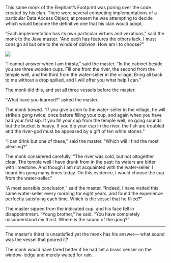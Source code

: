 This same monk of the Elephant’s Footprint was poring over
the code created by his clan.  There were several competing
implementations of a particular Data Access Object; at
present he was attempting to decide which would become the
definitive one that his clan would adopt.

“Each implementation has its own particular virtues and
vexations,” said the monk to the Java master.  “And each has
features the others lack.  I must consign all but one to the
winds of oblivion.  How am I to choose?”

![](/pages/case-18/gong.png)

“I cannot answer when I am thirsty,” said the master.
“In the cabinet beside you are three wooden cups.  Fill
one from the river, the second from the temple well, and the
third from the water-seller in the village.  Bring all back
to me without a drop spilled, and I will offer you what
help I can.”

The monk did this, and set all three vessels before
the master.

“What have you learned?” asked the master.

The monk bowed.  “If you give a coin to the water-seller in
the village, he will strike a gong twice: once before
filling your cup, and again when you have had your first
sip.  If you fill your cup from the temple well, no gong
sounds but the bucket is heavy.  If you dip your cup in the
river, the fish are troubled and the river-god must be
appeased by a gift of ten white stones.”

“I can drink but one of these,” said the master.  “Which
will I find the most pleasing?”

The monk considered carefully.  “The river was cold, but not
altogether clear.  The temple well I have drunk from in the
past: its waters are bitter with limestone.  And though I am
not acquainted with the water-seller, I heard his gong many
times today.  On this evidence, I would choose the cup from
the water-seller.”

“A most sensible conclusion,” said the master.  “Indeed, I
have visited this same water-seller every morning for eight
years, and found the experience perfectly satisfying each
time.  Which is the vessel that he filled?”

The master sipped from the indicated cup, and his face fell
in disappointment.  “Young brother,” he said.  “You have
completely misunderstood my thirst.  Where is the sound of
the gong?”

----------

The master’s thirst is unsatisfied 
yet the monk has his answer—
what sound was the vessel that poured it? 

The monk would have fared better 
if he had set a brass censer on the window-ledge 
and merely waited for rain. 

